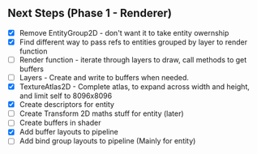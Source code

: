 ## Next Steps (Phase 1 - Renderer)
- [x] Remove EntityGroup2D - don't want it to take entity owernship
- [X] Find different way to pass refs to entities grouped by layer to render function
- [ ] Render function - iterate through layers to draw, call methods to get buffers
- [ ] Layers - Create and write to buffers when needed.
- [x] TextureAtlas2D - Complete atlas, to expand across width and height, and limit self to 8096x8096
- [x] Create descriptors for entity
- [ ] Create Transform 2D maths stuff for entity (later)
- [ ] Create buffers in shader
- [x] Add buffer layouts to pipeline
- [ ] Add bind group layouts to pipeline (Mainly for entity)
